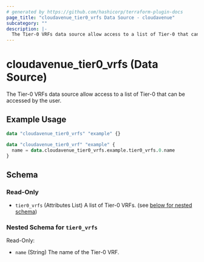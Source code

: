 ```yaml
---
# generated by https://github.com/hashicorp/terraform-plugin-docs
page_title: "cloudavenue_tier0_vrfs Data Source - cloudavenue"
subcategory: ""
description: |-
  The Tier-0 VRFs data source allow access to a list of Tier-0 that can be accessed by the user.
---
```


# cloudavenue_tier0_vrfs (Data Source)

The Tier-0 VRFs data source allow access to a list of Tier-0 that can be accessed by the user.

## Example Usage

```terraform
data "cloudavenue_tier0_vrfs" "example" {}

data "cloudavenue_tier0_vrf" "example" {
  name = data.cloudavenue_tier0_vrfs.example.tier0_vrfs.0.name
}
```

<!-- schema generated by tfplugindocs -->
## Schema

### Read-Only

- `tier0_vrfs` (Attributes List) A list of Tier-0 VRFs. (see [below for nested schema](#nestedatt--tier0_vrfs))

<a id="nestedatt--tier0_vrfs"></a>
### Nested Schema for `tier0_vrfs`

Read-Only:

- `name` (String) The name of the Tier-0 VRF.


